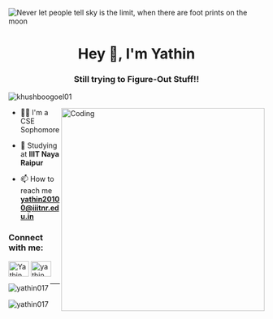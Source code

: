 ![Never let people tell sky is the limit, when there are foot prints on the moon](https://user-images.githubusercontent.com/75620849/131303061-e1e42bbb-f7dc-418b-a665-162f0ea379b0.png)

<h1 align="center">Hey 👋, I'm Yathin</h1>
<h3 align="center">Still trying to Figure-Out Stuff!!</h3>

<p align="left"> <img src="https://komarev.com/ghpvc/?username=yathin017&label=Profile%20views&color=129e00&style=plastic" alt="khushboogoel01" /> </p>
<img align="right" alt="Coding" width="400" src="https://user-images.githubusercontent.com/75620849/131304878-9c7f3d49-e1eb-4a64-a09f-415016784dd4.gif">

- 👨‍💻 I'm a CSE Sophomore

- 🏫 Studying at **IIIT Naya Raipur**

- 📫 How to reach me **yathin20100@iiitnr.edu.in**

<h3 align="left">Connect with me:</h3>
<p align="left">
<a href="linkedin.com/in/yathin-prakash-kethepalli" target="blank"><img align="center" src="https://cdn.jsdelivr.net/npm/simple-icons@3.0.1/icons/linkedin.svg" alt="Yathin Prakash Kethepalli" height="30" width="40" /></a>
<a href="https://instagram.com/yathin_017" target="blank"><img align="center" src="https://cdn.jsdelivr.net/npm/simple-icons@3.0.1/icons/instagram.svg" alt="yathin_017" height="30" width="40" /></a>
</p>

<p><img align="left" src="https://github-readme-stats.vercel.app/api/top-langs?username=yathin017&show_icons=true&locale=en&layout=compact" alt="yathin017" /></p>
<hr>
<p>&nbsp;<img align="center" src="https://github-readme-stats.vercel.app/api?username=yathin017&show_icons=true&locale=en" alt="yathin017" /></p>
<!--
**yathin017/yathin017** is a ✨ _special_ ✨ repository because its `README.md` (this file) appears on your GitHub profile.

Here are some ideas to get you started:

- 🔭 I’m currently working on ...
- 🌱 I’m currently learning ...
- 👯 I’m looking to collaborate on ...
- 🤔 I’m looking for help with ...
- 💬 Ask me about ...
- 📫 How to reach me: ...
- 😄 Pronouns: ...
- ⚡ Fun fact: ...
-->
